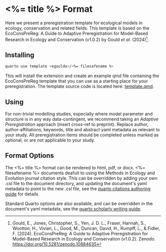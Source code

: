 # <%= title %> Format

Here we present a preregistration template for ecological models in ecology, conservation and related fields. This template is based on the EcoConsPreReg: A Guide to Adaptive Preregistration for Model-Based Research in Ecology and Conservation (v1.0.2) by Gould *et al.* (2024)[^1].

## Installing

```bash
quarto use template <egouldo>/<%= filesafename %>
```

This will install the extension and create an example qmd file containing the EcoConsPreReg template that you can use as a starting place for your preregistration. The template source code is located here: [template.qmd](template.qmd).

## Using

For non-trivial modelling studies, especially where model parameter and structure is in any way data-contingent, we recommend taking an *Adaptive Preregistration* approach (insert cross-ref to preprint). Replace author, author-affiliations, keywords, title and abstract yaml metadata as relevant to your study. All preregistration items should be completed unless marked as optional, or are not applicable to your study.

## Format Options

The <%= title %> format can be rendered to html, pdf, or docx. <%= filesafename %> documents deafult to using the Methods in Ecology and Evolution journal citation style. This can be overridden by adding your own .csl file to the document directory, and updating the document's yaml metadata to point to the new .csl file, see the [quarto citations authoring guide](https://quarto.org/docs/authoring/citations.html) for details.

Standard Quarto options are also available, and can be overridden in the document's yaml metadata, see the [quarto scholarly writing guide](https://quarto.org/docs/authoring/front-matter.html).

[^1]: Gould, E., Jones, Christopher, S., Yen, J. D. L., Fraser, Hannah, S., Wootton, H., Vivian, L., Good, M., Duncan, David, H., Rumpff, L., & Fidler, F. (2024). EcoConsPreReg: A Guide to Adaptive Preregistration for Model-Based Research in Ecology and Conservation (v1.0.2). Zenodo. https://doi.org/10.5281/zenodo.10884635

